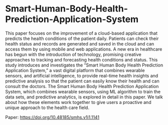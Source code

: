# Smart-Human-Body-Health-Prediction-Application-System
This paper focuses on the improvement of a cloud-based application that predicts the health conditions of the patient daily. Patients can check their health status and records are generated and saved in the cloud and can access them by using mobile and web applications. A new era in healthcare has begun with the introduction of technology, promising creative approaches to tracking  and forecasting health conditions and status. This study introduces and investigates the “Smart Human Body Health Prediction Application System,” a vast digital platform that combines wearable sensors, and artificial intelligence, to provide real-time health insights and predictive analysis so that the patient can easily know their health and can consult the doctors. The Smart Human Body Health Prediction Application System, which combines wearable sensors, using ML algorithm to train the data sets, and predictive analytics, is explored in detail in this paper. We talk about how these elements work together to give users a proactive and unique approach to the health care field.

Paper: https://doi.org/10.48185/smhs.v1i1.1141
